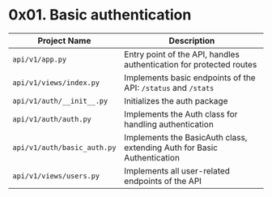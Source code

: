 # 0x01. Basic authentication

| Project Name | Description |
| --- | --- |
| `api/v1/app.py` | Entry point of the API, handles authentication for protected routes |
| `api/v1/views/index.py` | Implements basic endpoints of the API: `/status` and `/stats` |
| `api/v1/auth/__init__.py` | Initializes the auth package |
| `api/v1/auth/auth.py` | Implements the Auth class for handling authentication |
| `api/v1/auth/basic_auth.py` | Implements the BasicAuth class, extending Auth for Basic Authentication |
| `api/v1/views/users.py` | Implements all user-related endpoints of the API |
